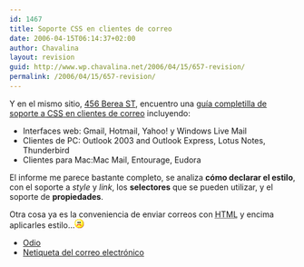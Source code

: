 ```yaml
---
id: 1467
title: Soporte CSS en clientes de correo
date: 2006-04-15T06:14:37+02:00
author: Chavalina
layout: revision
guid: http://www.wp.chavalina.net/2006/04/15/657-revision/
permalink: /2006/04/15/657-revision/
---
```

Y en el mismo sitio, <a href="http://www.456bereastreet.com/archive/200604/css_support_in_email_clients/" target="_blank">456 Berea ST</a>, encuentro una <a href="http://www.campaignmonitor.com/blog/archives/2006/03/a_guide_to_css_1.html" target="_blank">guía completilla de soporte a <acronym title="Cascade Style Sheets">CSS</acronym> en clientes de correo</a> incluyendo:

  * Interfaces web: Gmail, Hotmail, Yahoo! y Windows Live Mail
  * Clientes de PC: Outlook 2003 and Outlook Express, Lotus Notes, Thunderbird
  * Clientes para Mac:Mac Mail, Entourage, Eudora

El informe me parece bastante completo, se analiza **cómo declarar el estilo**, con el soporte a _style_ y _link_, los **selectores** que se pueden utilizar, y el soporte de **propiedades**.

Otra cosa ya es la conveniencia de enviar correos con <acronym title="HyperText Markup Language">HTML</acronym> y encima aplicarles estilo…![emo](/imagenes/emoticonos/triste.gif) 

  * [Odio](http://www.chavalina.net/comentar.php?idpost=443&q=)
  * [Netiqueta del correo electrónico](http://www.netiqueta.org/netiqueta_correo.shtml)